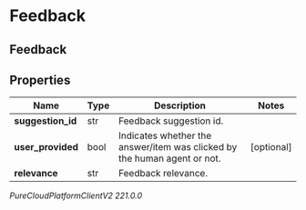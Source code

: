 # Feedback

## Feedback

## Properties

|Name | Type | Description | Notes|
|------------ | ------------- | ------------- | -------------|
| **suggestion_id** | str | Feedback suggestion id. | |
| **user_provided** | bool | Indicates whether the answer/item was clicked by the human agent or not. | [optional] |
| **relevance** | str | Feedback relevance. | |



_PureCloudPlatformClientV2 221.0.0_
